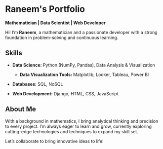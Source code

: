 # Raneem's Portfolio  
**Mathematician | Data Scientist | Web Developer**

Hi! I’m **Raneem**, a mathematician and a passionate developer with a strong foundation in problem-solving and continuous learning.  

## Skills  
- **Data Science:** Python (NumPy, Pandas), Data Analysis & Visualization  
    - **Data Visualization Tools:** Matplotlib, Looker, Tableau, Power BI

- **Databases:** SQL, NoSQL  

- **Web Development:** Django, HTML, CSS, JavaScript  


## About Me  
With a background in mathematics, I bring analytical thinking and precision to every project. I’m always eager to learn and grow, currently exploring cutting-edge technologies and techniques to expand my skill set.  

Let’s collaborate to bring innovative ideas to life!


